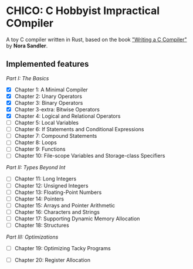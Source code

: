 
# CHICO: C Hobbyist Impractical COmpiler

A toy C compiler written in Rust, based on the book ["Writing a C Compiler"](https://norasandler.com/book/) by **Nora Sandler**.

## Implemented features

*Part I: The Basics*
 - [x] Chapter 1: A Minimal Compiler
 - [x] Chapter 2: Unary Operators
 - [x] Chapter 3: Binary Operators
 - [x] Chapter 3-extra: Bitwise Operators
 - [x] Chapter 4: Logical and Relational Operators
 - [ ] Chapter 5: Local Variables
 - [ ] Chapter 6: If Statements and Conditional Expressions
 - [ ] Chapter 7: Compound Statements
 - [ ] Chapter 8: Loops
 - [ ] Chapter 9: Functions
 - [ ] Chapter 10: File-scope Variables and Storage-class Specifiers

*Part II: Types Beyond Int*
 - [ ] Chapter 11: Long Integers
 - [ ] Chapter 12: Unsigned Integers
 - [ ] Chapter 13: Floating-Point Numbers
 - [ ] Chapter 14: Pointers
 - [ ] Chapter 15: Arrays and Pointer Arithmetic
 - [ ] Chapter 16: Characters and Strings
 - [ ] Chapter 17: Supporting Dynamic Memory Allocation
 - [ ] Chapter 18: Structures
 
 *Part III: Optimizations*
 - [ ] Chapter 19: Optimizing Tacky Programs
 - [ ] Chapter 20: Register Allocation

